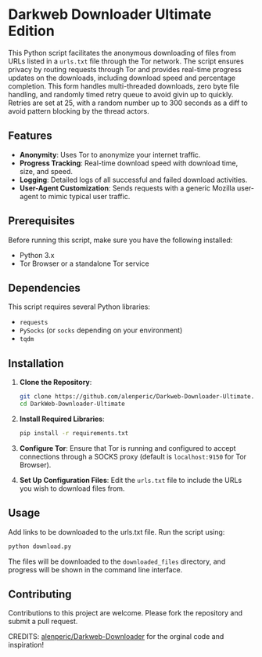 # Darkweb Downloader Ultimate Edition

This Python script facilitates the anonymous downloading of files from URLs listed in a `urls.txt` file through the Tor network. The script ensures privacy by routing requests through Tor and provides real-time progress updates on the downloads, including download speed and percentage completion. This form handles multi-threaded downloads, zero byte file handling, and randomly timed retry queue to avoid givin up to quickly. Retries are set at 25, with a random number up to 300 seconds as a diff to avoid pattern blocking by the thread actors. 

## Features

- **Anonymity**: Uses Tor to anonymize your internet traffic.
- **Progress Tracking**: Real-time download speed with download time, size, and speed.
- **Logging**: Detailed logs of all successful and failed download activities.
- **User-Agent Customization**: Sends requests with a generic Mozilla user-agent to mimic typical user traffic.

## Prerequisites

Before running this script, make sure you have the following installed:
- Python 3.x
- Tor Browser or a standalone Tor service

## Dependencies

This script requires several Python libraries:
- `requests`
- `PySocks` (or `socks` depending on your environment)
- `tqdm`

## Installation

1. **Clone the Repository**:
   ```bash
   git clone https://github.com/alenperic/Darkweb-Downloader-Ultimate.git
   cd DarkWeb-Downloader-Ultimate
   ```

2. **Install Required Libraries**:
   ```bash
   pip install -r requirements.txt
   ```

3. **Configure Tor**:
   Ensure that Tor is running and configured to accept connections through a SOCKS proxy (default is `localhost:9150` for Tor Browser).

4. **Set Up Configuration Files**:
   Edit the `urls.txt` file to include the URLs you wish to download files from.

## Usage
Add links to be downloaded to the urls.txt file.
Run the script using:

```bash
python download.py
```

The files will be downloaded to the `downloaded_files` directory, and progress will be shown in the command line interface. 

## Contributing

Contributions to this project are welcome. Please fork the repository and submit a pull request.

CREDITS: 
[alenperic/Darkweb-Downloader](https://github.com/alenperic/Darkweb-Downloader) for the orginal code and inspiration! 
